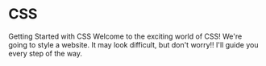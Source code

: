 # CSS
Getting Started with CSS
Welcome to the exciting world of CSS!
We're going to style a website.
It may look difficult, but don't worry!! I'll guide you every step of the way.
